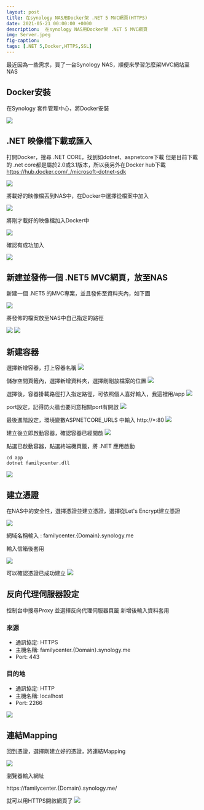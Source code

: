 ```yaml
---
layout: post
title: 在synology NAS用Docker架 .NET 5 MVC網頁(HTTPS)
date: 2021-05-21 00:00:00 +0000
description:  在synology NAS用Docker架 .NET 5 MVC網頁
img: Server.jpeg
fig-caption:
tags: [.NET 5,Docker,HTTPS,SSL]
---
```


最近因為一些需求，買了一台Synology NAS，順便來學習怎麼架MVC網站至NAS

## Docker安裝

在Synology 套件管理中心，將Docker安裝 

<img src="../assets/img/NAS/NASMVC1.png">

## .NET 映像檔下載或匯入

打開Docker，搜尋 .NET CORE，找到如dotnet、aspnetcore下載
但是目前下載的 .net core都是屬於2.0或3.1版本，所以我另外在Docker hub下載
https://hub.docker.com/_/microsoft-dotnet-sdk

<img src="../assets/img/NAS/NASMVC2.png">

將載好的映像檔丟到NAS中，在Docker中選擇從檔案中加入

<img src="../assets/img/NAS/NASMVC3.png">

將剛才載好的映像檔加入Docker中

<img src="../assets/img/NAS/NASMVC4.png">

確認有成功加入

<img src="../assets/img/NAS/NASMVC5.png">

## 新建並發佈一個 .NET5 MVC網頁，放至NAS

新建一個 .NET5 的MVC專案，並且發佈至資料夾內，如下圖

<img src="../assets/img/NAS/NASMVC6.png">

將發佈的檔案放至NAS中自己指定的路徑

<img src="../assets/img/NAS/NASMVC7.png">
<img src="../assets/img/NAS/NASMVC8.png">

## 新建容器

選擇新增容器，打上容器名稱
<img src="../assets/img/NAS/NASMVC9.png">

儲存空間頁籤內，選擇新增資料夾，選擇剛剛放檔案的位置
<img src="../assets/img/NAS/NASMVC10.png">

選擇後，容器掛載路徑打入指定路徑，可依照個人喜好輸入，我這裡用/app
<img src="../assets/img/NAS/NASMVC11.png">

port設定，記得防火牆也要同意相關port有開啟
<img src="../assets/img/NAS/NASMVC12.png">

最後進階設定，環境變數ASPNETCORE_URLS 中輸入 http://*:80
<img src="../assets/img/NAS/NASMVC13.png">

建立後立即啟動容器，確認容器已經開啟
<img src="../assets/img/NAS/NASMVC14.png">

點選已啟動容器，點選終端機頁籤，將 .NET 應用啟動
```console
cd app
dotnet familycenter.dll
```
<img src="../assets/img/NAS/NASMVC15.png">

## 建立憑證

在NAS中的安全性，選擇憑證並建立憑證，選擇從Let's Encrypt建立憑證

<img src="../assets/img/NAS/NASMVC16.png">

網域名稱輸入 : familycenter.{Domain}.synology.me

輸入信箱後套用

<img src="../assets/img/NAS/NASMVC17.png">

可以確認憑證已成功建立
<img src="../assets/img/NAS/NASMVC18.png">

## 反向代理伺服器設定

控制台中搜尋Proxy 並選擇反向代理伺服器頁籤 新增後輸入資料套用

### 來源
- 通訊協定: HTTPS
- 主機名稱: familycenter.{Domain}.synology.me
- Port: 443

### 目的地
- 通訊協定: HTTP
- 主機名稱: localhost
- Port: 2266

<img src="../assets/img/NAS/NASMVC19.png">

## 連結Mapping

回到憑證，選擇剛建立好的憑證，將連結Mapping

<img src="../assets/img/NAS/NASMVC20.png">


瀏覽器輸入網址 

https://familycenter.{Domain}.synology.me/

就可以用HTTPS開啟網頁了
<img src="../assets/img/NAS/NASMVC21.png">